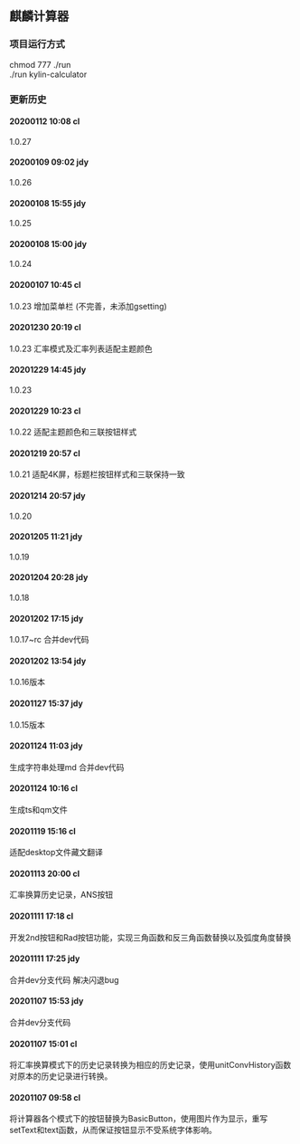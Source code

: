 ## 麒麟计算器

### 项目运行方式  
chmod 777 ./run  
./run kylin-calculator



### 更新历史

#### 20200112 10:08 cl
1.0.27

#### 20200109 09:02 jdy
1.0.26

#### 20200108 15:55 jdy
1.0.25

#### 20200108 15:00 jdy
1.0.24

#### 20200107 10:45 cl
1.0.23
增加菜单栏 (不完善，未添加gsetting)

#### 20201230 20:19 cl
1.0.23
汇率模式及汇率列表适配主题颜色

#### 20201229 14:45 jdy
1.0.23

#### 20201229 10:23 cl
1.0.22
适配主题颜色和三联按钮样式

#### 20201219 20:57 cl
1.0.21
适配4K屏，标题栏按钮样式和三联保持一致

#### 20201214 20:57 jdy
1.0.20

#### 20201205 11:21 jdy
1.0.19

#### 20201204 20:28 jdy
1.0.18

#### 20201202 17:15 jdy
1.0.17~rc
合并dev代码

#### 20201202 13:54 jdy
1.0.16版本

#### 20201127 15:37 jdy
1.0.15版本

#### 20201124 11:03 jdy
生成字符串处理md
合并dev代码

#### 20201124 10:16 cl
生成ts和qm文件

#### 20201119 15:16 cl
适配desktop文件藏文翻译

#### 20201113 20:00 cl
汇率换算历史记录，ANS按钮

#### 20201111 17:18 cl
开发2nd按钮和Rad按钮功能，实现三角函数和反三角函数替换以及弧度角度替换

#### 20201111 17:25 jdy
合并dev分支代码 解决闪退bug

#### 20201107 15:53 jdy
合并dev分支代码

#### 20201107 15:01 cl
将汇率换算模式下的历史记录转换为相应的历史记录，使用unitConvHistory函数对原本的历史记录进行转换。

#### 20201107 09:58 cl
将计算器各个模式下的按钮替换为BasicButton，使用图片作为显示，重写setText和text函数，从而保证按钮显示不受系统字体影响。
